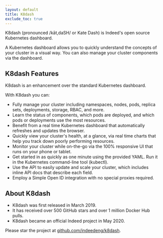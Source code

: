 ```yaml
---
layout: default
title: K8dash
exclude_toc: true
---
```


K8dash (pronounced /kāt,daSH/ or Kate Dash) is Indeed's open source Kubernetes dashboard. 

A Kubernetes dashboard allows you to quickly understand the concepts of your cluster in a visual way. You can also manage your cluster components via the dashboard. 

## K8dash Features

K8dash is an enhancement over the standard Kubernetes dashboard. 

With K8dash you can: 

* Fully manage your cluster including namespaces, nodes, pods, replica sets, deployments, storage, RBAC, and more. 
* Learn the status of components, which pods are deployed, and which pods or deployments use the most resources.
* Benefit from a real time Kubernetes dashboard that automatically refreshes and updates the browser.
* Quickly view your cluster's health, at a glance, via real time charts that help you track down poorly performing resources.
* Monitor your cluster while on-the-go via the 100% responsive UI that runs on your phone or tablet.
* Get started in as quickly as one minute using the provided YAML. Run it in the Kubernetes command-line tool (kubectl). 
* Use the API to easily update and scale your cluster, which includes inline API docs that describe each field.
* Employ a Simple Open ID integration with no special proxies required.

## About K8dash

* K8dash was first released in March 2019.
* It has received over 500 GitHub stars and over 1 million Docker Hub pulls.
* K8dash became an official Indeed project in May 2020. 

Please star the project at [github.com/indeedeng/k8dash](github.com/indeedeng/k8dash). 



